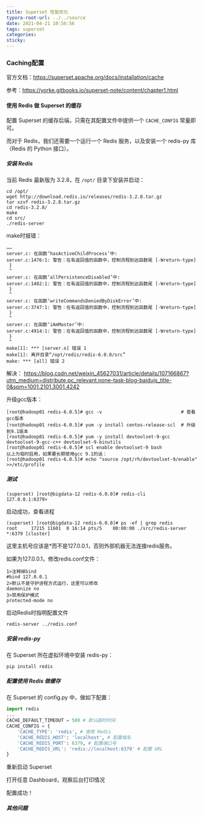 ```yaml
---
title: Superset 性能优化
typora-root-url: ../../source
date: 2021-04-21 10:56:56
tags: superset
categories:
sticky:
---
```


### Caching配置

官方文档：https://superset.apache.org/docs/installation/cache

参考：https://yorke.gitbooks.io/superset-note/content/chapter1.html

#### 使用 Redis 做 Superset 的缓存

配置 Superset 的缓存后端，只需在其配置文件中提供一个 `CACHE_CONFIG` 常量即可。

而对于 Redis，我们还需要一个运行一个 Redis 服务，以及安装一个 redis-py 库（Redis 的 Python 接口）。

##### 安装 Redis

当前 Redis 最新版为 3.2.8，在 `/opt/` 目录下安装并启动：

```
cd /opt/
wget http://download.redis.io/releases/redis-3.2.8.tar.gz
tar xzvf redis-3.2.8.tar.gz
cd redis-3.2.8/
make
cd src/
./redis-server
```

make时报错：

```shell
……
server.c: 在函数‘hasActiveChildProcess’中:
server.c:1476:1: 警告：在有返回值的函数中，控制流程到达函数尾 [-Wreturn-type]
 }
 ^
server.c: 在函数‘allPersistenceDisabled’中:
server.c:1482:1: 警告：在有返回值的函数中，控制流程到达函数尾 [-Wreturn-type]
 }
 ^
server.c: 在函数‘writeCommandsDeniedByDiskError’中:
server.c:3747:1: 警告：在有返回值的函数中，控制流程到达函数尾 [-Wreturn-type]
 }
 ^
server.c: 在函数‘iAmMaster’中:
server.c:4914:1: 警告：在有返回值的函数中，控制流程到达函数尾 [-Wreturn-type]
 }
 ^
make[1]: *** [server.o] 错误 1
make[1]: 离开目录“/opt/redis/redis-6.0.0/src”
make: *** [all] 错误 2
```

 解决： https://blog.csdn.net/weixin_45627031/article/details/107166867?utm_medium=distribute.pc_relevant.none-task-blog-baidujs_title-0&spm=1001.2101.3001.4242

升级gcc版本：

```
[root@hadoop01 redis-6.0.5]# gcc -v                             # 查看gcc版本
[root@hadoop01 redis-6.0.5]# yum -y install centos-release-scl  # 升级到9.1版本
[root@hadoop01 redis-6.0.5]# yum -y install devtoolset-9-gcc devtoolset-9-gcc-c++ devtoolset-9-binutils
[root@hadoop01 redis-6.0.5]# scl enable devtoolset-9 bash
以上为临时启用，如果要长期使用gcc 9.1的话：
[root@hadoop01 redis-6.0.5]# echo "source /opt/rh/devtoolset-9/enable" >>/etc/profile
```

##### 测试

```
(superset) [root@bigdata-12 redis-6.0.0]# redis-cli
127.0.0.1:6379>
```

启动成功，查看进程

```
(superset) [root@bigdata-12 redis-6.0.0]# ps -ef | grep redis
root     17215 11601  0 16:14 pts/5    00:00:00 ./src/redis-server *:6379 [cluster]
```

这里主机号应该是*而不是127.0.0.1，否则外部机器无法连接redis服务。

如果为127.0.0.1，修改redis.conf文件：

```
1>注释掉bind
#bind 127.0.0.1
2>默认不是守护进程方式运行，这里可以修改
daemonize no
3>禁用保护模式
protected-mode no
```

启动Redis时指明配置文件

```
redis-server ../redis.conf
```

##### 安装 redis-py

在 Superset 所在虚拟环境中安装 redis-py：

```
pip install redis
```

##### 配置使用 Redis 做缓存

在 Superset 的 config.py 中，做如下配置：

```python
import redis
...
CACHE_DEFAULT_TIMEOUT = 500 # 默认超时时间
CACHE_CONFIG = {
    'CACHE_TYPE': 'redis', # 使用 Redis
    'CACHE_REDIS_HOST': 'localhost', # 配置域名
    'CACHE_REDIS_PORT': 6379, # 配置端口号
    'CACHE_REDIS_URL': 'redis://localhost:6379' # 配置 URL
}
```

重新启动 Superset

打开任意 Dashboard，观察后台打印情况



配置成功！



##### 其他问题
